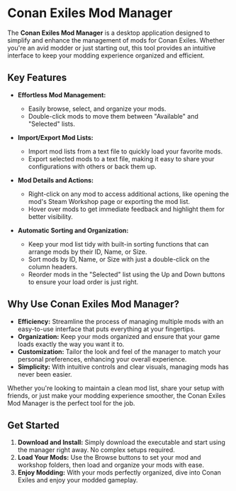 # Conan Exiles Mod Manager

The **Conan Exiles Mod Manager** is a desktop application designed to simplify and enhance the management of mods for Conan Exiles. Whether you're an avid modder or just starting out, this tool provides an intuitive interface to keep your modding experience organized and efficient.

## Key Features

- **Effortless Mod Management:**
    - Easily browse, select, and organize your mods.
    - Double-click mods to move them between "Available" and "Selected" lists.

- **Import/Export Mod Lists:**
    - Import mod lists from a text file to quickly load your favorite mods.
    - Export selected mods to a text file, making it easy to share your configurations with others or back them up.

- **Mod Details and Actions:**
    - Right-click on any mod to access additional actions, like opening the mod's Steam Workshop page or exporting the mod list.
    - Hover over mods to get immediate feedback and highlight them for better visibility.

- **Automatic Sorting and Organization:**
    - Keep your mod list tidy with built-in sorting functions that can arrange mods by their ID, Name, or Size.
    - Sort mods by ID, Name, or Size with just a double-click on the column headers.
    - Reorder mods in the "Selected" list using the Up and Down buttons to ensure your load order is just right.

## Why Use Conan Exiles Mod Manager?

- **Efficiency:** Streamline the process of managing multiple mods with an easy-to-use interface that puts everything at your fingertips.
- **Organization:** Keep your mods organized and ensure that your game loads exactly the way you want it to.
- **Customization:** Tailor the look and feel of the manager to match your personal preferences, enhancing your overall experience.
- **Simplicity:** With intuitive controls and clear visuals, managing mods has never been easier.

Whether you're looking to maintain a clean mod list, share your setup with friends, or just make your modding experience smoother, the Conan Exiles Mod Manager is the perfect tool for the job.

## Get Started

1. **Download and Install:** Simply download the executable and start using the manager right away. No complex setups required.
2. **Load Your Mods:** Use the Browse buttons to set your mod and workshop folders, then load and organize your mods with ease.
3. **Enjoy Modding:** With your mods perfectly organized, dive into Conan Exiles and enjoy your modded gameplay.
